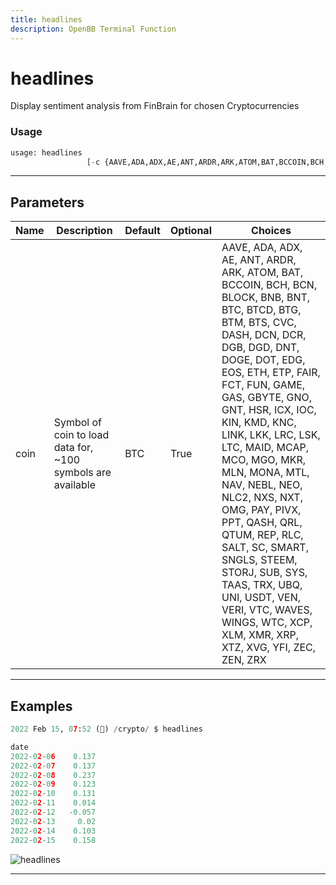 ```yaml
---
title: headlines
description: OpenBB Terminal Function
---
```


# headlines

Display sentiment analysis from FinBrain for chosen Cryptocurrencies

### Usage

```python
usage: headlines
                 [-c {AAVE,ADA,ADX,AE,ANT,ARDR,ARK,ATOM,BAT,BCCOIN,BCH,BCN,BLOCK,BNB,BNT,BTC,BTCD,BTG,BTM,BTS,CVC,DASH,DCN,DCR,DGB,DGD,DNT,DOGE,DOT,EDG,EOS,ETH,ETP,FAIR,FCT,FUN,GAME,GAS,GBYTE,GNO,GNT,HSR,ICX,IOC,KIN,KMD,KNC,LINK,LKK,LRC,LSK,LTC,MAID,MCAP,MCO,MGO,MKR,MLN,MONA,MTL,NAV,NEBL,NEO,NLC2,NXS,NXT,OMG,PAY,PIVX,PPT,QASH,QRL,QTUM,REP,RLC,SALT,SC,SMART,SNGLS,STEEM,STORJ,SUB,SYS,TAAS,TRX,UBQ,UNI,USDT,VEN,VERI,VTC,WAVES,WINGS,WTC,XCP,XLM,XMR,XRP,XTZ,XVG,YFI,ZEC,ZEN,ZRX}]
```

---

## Parameters

| Name | Description | Default | Optional | Choices |
| ---- | ----------- | ------- | -------- | ------- |
| coin | Symbol of coin to load data for, ~100 symbols are available | BTC | True | AAVE, ADA, ADX, AE, ANT, ARDR, ARK, ATOM, BAT, BCCOIN, BCH, BCN, BLOCK, BNB, BNT, BTC, BTCD, BTG, BTM, BTS, CVC, DASH, DCN, DCR, DGB, DGD, DNT, DOGE, DOT, EDG, EOS, ETH, ETP, FAIR, FCT, FUN, GAME, GAS, GBYTE, GNO, GNT, HSR, ICX, IOC, KIN, KMD, KNC, LINK, LKK, LRC, LSK, LTC, MAID, MCAP, MCO, MGO, MKR, MLN, MONA, MTL, NAV, NEBL, NEO, NLC2, NXS, NXT, OMG, PAY, PIVX, PPT, QASH, QRL, QTUM, REP, RLC, SALT, SC, SMART, SNGLS, STEEM, STORJ, SUB, SYS, TAAS, TRX, UBQ, UNI, USDT, VEN, VERI, VTC, WAVES, WINGS, WTC, XCP, XLM, XMR, XRP, XTZ, XVG, YFI, ZEC, ZEN, ZRX |


---

## Examples

```python
2022 Feb 15, 07:52 (🦋) /crypto/ $ headlines

date
2022-02-06    0.137
2022-02-07    0.137
2022-02-08    0.237
2022-02-09    0.123
2022-02-10    0.131
2022-02-11    0.014
2022-02-12   -0.057
2022-02-13     0.02
2022-02-14    0.103
2022-02-15    0.158
```
![headlines](https://user-images.githubusercontent.com/46355364/154066006-d281a8c8-bd25-4355-9cd5-3affd4477bd6.png)

---
